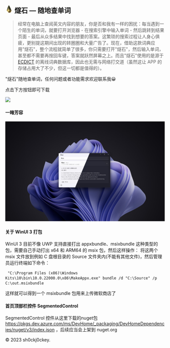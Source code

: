 ## <img src="Flint3/Assets/Logos/flint_logo.png" width="24x"> <b>燧石 — 随地查单词</b>

> 经常在电脑上查阅英文内容的朋友，你是否和我有一样的困扰：每当遇到一个陌生的单词，就要打开浏览器 - 在搜索引擎中输入单词 - 然后跳转到结果页面 - 最后从众多结果中找到想要的答案。这繁琐的搜索过程让人身心俱疲，更别提这期间出现的转圈圈和大量广告了。现在，借助这款词典应用"燧石"，整个流程就简单了很多，你只需要打开"燧石"，然后输入单词，甚至都不需要再按回车键，答案就跃然屏幕之上。而且"燧石"使用的是源于 [ECDICT](https://github.com/skywind3000/ECDICT) 的离线词典数据库，因此也无需与网络打交道（虽然这让 APP 的存储占用大了不少，但这一切都是值得的）。

"燧石"随地查单词，任何问题或者功能需求欢迎联系我😀

点击下方按钮即可下载

<a href="https://apps.microsoft.com/store/detail/9P8735FCS5S9?launch=true&mode=mini">
	<img src="https://get.microsoft.com/images/zh-CN%20dark.svg"/>
</a>

#### 一睹芳容
![screenshot.png](README/screenshot.png)

#### 关于 WinUI 3 打包
WinUI 3 目前不像 UWP 支持直接打出 appxbundle、msixbundle 这种类型的包，需要自己手动打出 x64 和 ARM64 的 msix 包，然后这样操作：
将这两个 msix 文件放到例如 C 盘根目录的 Source 文件夹内(不能有其他文件)，然后管理员运行终端如下命令：

```
 "C:\Program Files (x86)\Windows Kits\10\bin\10.0.22000.0\x86\MakeAppx.exe" bundle /d "C:\Source" /p C:\out.msixbundle
 ```

这样就可以得到一个 msixbundle 包用来上传微软商店了

#### 首页顶部栏控件 SegmentedControl
SegmentedControl 控件从这里下载的nuget包 https://pkgs.dev.azure.com/ms/DevHome/_packaging/DevHomeDependencies/nuget/v3/index.json ，后续应当会上架到 nuget.org

© 2023 sh0ckj0ckey.
